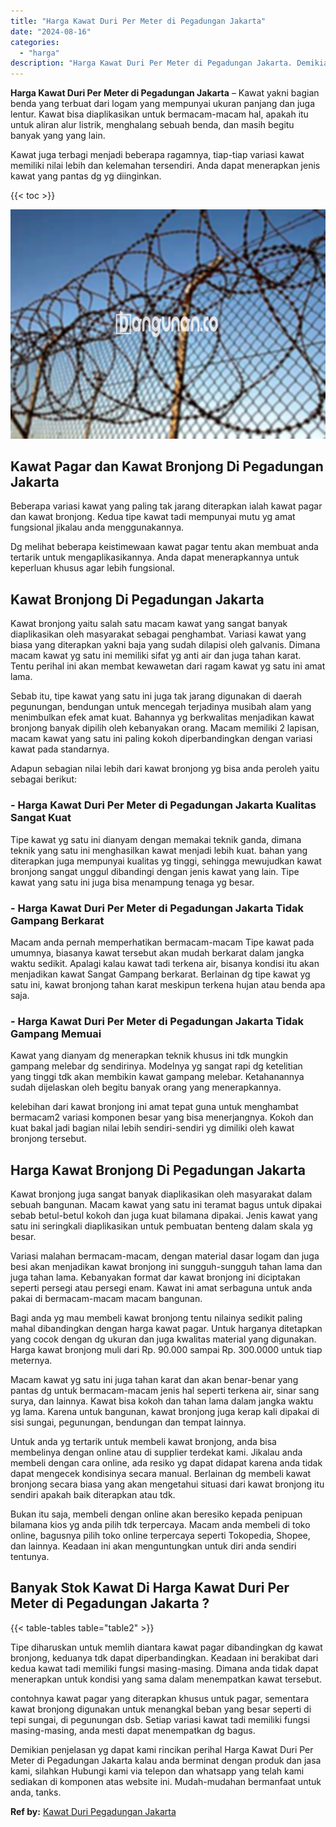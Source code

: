 ```yaml
---
title: "Harga Kawat Duri Per Meter di Pegadungan Jakarta"
date: "2024-08-16"
categories: 
  - "harga"
description: "Harga Kawat Duri Per Meter di Pegadungan Jakarta. Demikian penjelasan yg dapat kami rincikan perihal Harga Kawat Duri Per Meter di Pegadungan Jakarta kalau a..."
---
```


**Harga Kawat Duri Per Meter di Pegadungan Jakarta** – Kawat yakni bagian benda yang terbuat dari logam yang mempunyai ukuran panjang dan juga lentur. Kawat bisa diaplikasikan untuk bermacam-macam hal, apakah itu untuk aliran alur listrik, menghalang sebuah benda, dan masih begitu banyak yang yang lain.

Kawat juga terbagi menjadi beberapa ragamnya, tiap-tiap variasi kawat memiliki nilai lebih dan kelemahan tersendiri. Anda dapat menerapkan jenis kawat yang pantas dg yg diinginkan.

{{< toc >}}

![Harga Kawat Duri Per Meter di Pegadungan Jakarta](/images/jual-kawat-murah51.png)

## Kawat Pagar dan Kawat Bronjong Di Pegadungan Jakarta

Beberapa variasi kawat yang paling tak jarang diterapkan ialah kawat pagar dan kawat bronjong. Kedua tipe kawat tadi mempunyai mutu yg amat fungsional jikalau anda menggunakannya.

Dg melihat beberapa keistimewaan kawat pagar tentu akan membuat anda tertarik untuk mengaplikasikannya. Anda dapat menerapkannya untuk keperluan khusus agar lebih fungsional.

## Kawat Bronjong Di Pegadungan Jakarta

Kawat bronjong yaitu salah satu macam kawat yang sangat banyak diaplikasikan oleh masyarakat sebagai penghambat. Variasi kawat yang biasa yang diterapkan yakni baja yang sudah dilapisi oleh galvanis. Dimana macam kawat yg satu ini memiliki sifat yg anti air dan juga tahan karat. Tentu perihal ini akan membat kewawetan dari ragam kawat yg satu ini amat lama.

Sebab itu, tipe kawat yang satu ini juga tak jarang digunakan di daerah pegunungan, bendungan untuk mencegah terjadinya musibah alam yang menimbulkan efek amat kuat. Bahannya yg berkwalitas menjadikan kawat bronjong banyak dipilih oleh kebanyakan orang. Macam memiliki 2 lapisan, macam kawat yang satu ini paling kokoh diperbandingkan dengan variasi kawat pada standarnya.

Adapun sebagian nilai lebih dari kawat bronjong yg bisa anda peroleh yaitu sebagai berikut:

### \- Harga Kawat Duri Per Meter di Pegadungan Jakarta Kualitas Sangat Kuat

Tipe kawat yg satu ini dianyam dengan memakai teknik ganda, dimana teknik yang satu ini menghasilkan kawat menjadi lebih kuat. bahan yang diterapkan juga mempunyai kualitas yg tinggi, sehingga mewujudkan kawat bronjong sangat unggul dibandingi dengan jenis kawat yang lain. Tipe kawat yang satu ini juga bisa menampung tenaga yg besar.

### \- Harga Kawat Duri Per Meter di Pegadungan Jakarta Tidak Gampang Berkarat

Macam anda pernah memperhatikan bermacam-macam Tipe kawat pada umumnya, biasanya kawat tersebut akan mudah berkarat dalam jangka waktu sedikit. Apalagi kalau kawat tadi terkena air, bisanya kondisi itu akan menjadikan kawat Sangat Gampang berkarat. Berlainan dg tipe kawat yg satu ini, kawat bronjong tahan karat meskipun terkena hujan atau benda apa saja.

### \- Harga Kawat Duri Per Meter di Pegadungan Jakarta Tidak Gampang Memuai

Kawat yang dianyam dg menerapkan teknik khusus ini tdk mungkin gampang melebar dg sendirinya. Modelnya yg sangat rapi dg ketelitian yang tinggi tdk akan membikin kawat gampang melebar. Ketahanannya sudah dijelaskan oleh begitu banyak orang yang menerapkannya.

kelebihan dari kawat bronjong ini amat tepat guna untuk menghambat bermacam2 variasi komponen besar yang bisa menerjangnya. Kokoh dan kuat bakal jadi bagian nilai lebih sendiri-sendiri yg dimiliki oleh kawat bronjong tersebut.

## Harga Kawat Bronjong Di Pegadungan Jakarta

Kawat bronjong juga sangat banyak diaplikasikan oleh masyarakat dalam sebuah bangunan. Macam kawat yang satu ini teramat bagus untuk dipakai sebab betul-betul kokoh dan juga kuat bilamana dipakai. Jenis kawat yang satu ini seringkali diaplikasikan untuk pembuatan benteng dalam skala yg besar.

Variasi malahan bermacam-macam, dengan material dasar logam dan juga besi akan menjadikan kawat bronjong ini sungguh-sungguh tahan lama dan juga tahan lama. Kebanyakan format dar kawat bronjong ini diciptakan seperti persegi atau persegi enam. Kawat ini amat serbaguna untuk anda pakai di bermacam-macam macam bangunan.

Bagi anda yg mau membeli kawat bronjong tentu nilainya sedikit paling mahal dibandingkan dengan harga kawat pagar. Untuk harganya ditetapkan yang cocok dengan dg ukuran dan juga kwalitas material yang digunakan. Harga kawat bronjong muli dari Rp. 90.000 sampai Rp. 300.0000 untuk tiap meternya.

Macam kawat yg satu ini juga tahan karat dan akan benar-benar yang pantas dg untuk bermacam-macam jenis hal seperti terkena air, sinar sang surya, dan lainnya. Kawat bisa kokoh dan tahan lama dalam jangka waktu yg lama. Karena untuk bangunan, kawat bronjong juga kerap kali dipakai di sisi sungai, pegunungan, bendungan dan tempat lainnya.

Untuk anda yg tertarik untuk membeli kawat bronjong, anda bisa membelinya dengan online atau di supplier terdekat kami. Jikalau anda membeli dengan cara online, ada resiko yg dapat didapat karena anda tidak dapat mengecek kondisinya secara manual. Berlainan dg membeli kawat bronjong secara biasa yang akan mengetahui situasi dari kawat bronjong itu sendiri apakah baik diterapkan atau tdk.

Bukan itu saja, membeli dengan online akan beresiko kepada penipuan bilamana kios yg anda pilih tdk terpercaya. Macam anda membeli di toko online, bagusnya pilih toko online terpercaya seperti Tokopedia, Shopee, dan lainnya. Keadaan ini akan menguntungkan untuk diri anda sendiri tentunya.

## Banyak Stok Kawat Di Harga Kawat Duri Per Meter di Pegadungan Jakarta ?

{{< table-tables table="table2" >}}

Tipe diharuskan untuk memlih diantara kawat pagar dibandingkan dg kawat bronjong, keduanya tdk dapat diperbandingkan. Keadaan ini berakibat dari kedua kawat tadi memiliki fungsi masing-masing. Dimana anda tidak dapat menerapkan untuk kondisi yang sama dalam menempatkan kawat tersebut.

contohnya kawat pagar yang diterapkan khusus untuk pagar, sementara kawat bronjong digunakan untuk menangkal beban yang besar seperti di tepi sungai, di pegunungan dsb. Setiap variasi kawat tadi memiliki fungsi masing-masing, anda mesti dapat menempatkan dg bagus.

Demikian penjelasan yg dapat kami rincikan perihal Harga Kawat Duri Per Meter di Pegadungan Jakarta kalau anda berminat dengan produk dan jasa kami, silahkan Hubungi kami via telepon dan whatsapp yang telah kami sediakan di komponen atas website ini. Mudah-mudahan bermanfaat untuk anda, tanks.

**Ref by:** [Kawat Duri Pegadungan Jakarta](https://id.wikipedia.org/wiki/Kawat)
